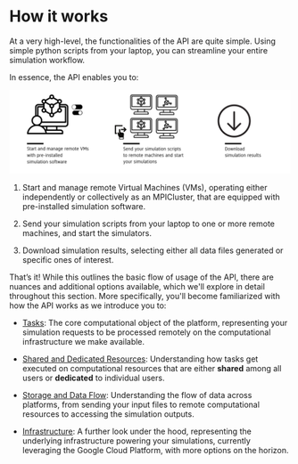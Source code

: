 # How it works

At a very high-level, the functionalities of the API are quite simple. Using simple 
python scripts from your laptop, you can streamline your entire simulation workflow.

In essence, the API enables you to:


<div align="center">
   <img src="../_static/infographic-apifunctionality-fullscreen.svg" alt="Inductiva API Usage Flow">

</div>


1. Start and manage remote Virtual Machines (VMs), operating either independently 
or collectively as an MPICluster, that are equipped with pre-installed simulation 
software.

2. Send your simulation scripts from your laptop to one or more remote machines, 
and start the simulators.

3. Download simulation results, selecting either all data files generated or 
specific ones of interest.

That’s it! While this outlines the basic flow of usage of the API, there are
nuances and additional options available, which we'll explore in detail throughout
this section. More specifically, you'll become familiarized with how the API works 
as we introduce you to:

- [Tasks](./tasks): The core computational object of the platform, representing your 
simulation requests to be processed remotely on the computational infrastructure 
we make available.

- [Shared and Dedicated Resources](./shared_dedicated_resources): Understanding 
how tasks get executed on computational resources that are either **shared** among 
all users or **dedicated** to individual users.

- [Storage and Data Flow](./data_flow): Understanding the flow of data across platforms, from 
sending your input files to remote computational resources to accessing the 
simulation outputs.

- [Infrastructure](./infrastructure): A further look under the hood, representing 
the underlying infrastructure powering your simulations, currently leveraging the 
Google Cloud Platform, with more options on the horizon.

